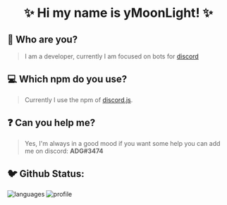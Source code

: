 <h1 align="center">✨ Hi my name is yMoonLight! ✨</h1>

## 🤔 Who are you?
> I am a developer, currently I am focused on bots for [discord](https://discord.com/)
## 💻 Which npm do you use?
> Currently I use the npm of [discord.js](https://www.npmjs.com/package/discord.js).
## ❓ Can you help me?
> Yes, I'm always in a good mood if you want some help you can add me on discord: **ADG#3474**
## 🐦 Github Status:
![languages] ![profile]

[languages]: https://github-readme-stats.vercel.app/api/top-langs/?username=yADGithub&theme=midnight-purple
[profile]: https://github-readme-stats.vercel.app/api?username=yADGithub&show_icons=true&theme=midnight-purple
